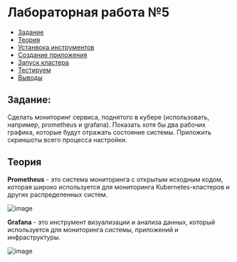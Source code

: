 # Лабораторная работа №5

- [Задание](#задание)
- [Теория](#теория)
- [Устанвока инструментов](#установка-инструментов)
- [Создание приложения](#создание-приложения)
- [Запуск кластера](#запуск-кластера)
- [Тестируем](#тестируем)
- [Выводы](#выводы)

## Задание: 

Сделать мониторинг сервиса, поднятого в кубере (использовать, например, prometheus и grafana). Показать хотя бы два рабочих графика, которые будут отражать состояние системы. Приложить скриншоты всего процесса настройки.


## Теория

**Prometheus** - это система мониторинга с открытым исходным кодом, которая широко используется для мониторинга Kubernetes-кластеров и других
распределенных систем.

![image](https://github.com/user-attachments/assets/26d2a7e4-639b-4751-9f0d-043a211f45cd)

**Grafana** - это инструмент визуализации и анализа данных, который используется для мониторинга системы, приложений и инфраструктуры.

![image](https://github.com/user-attachments/assets/7641968a-2537-41b8-aa1e-785af3728255)

